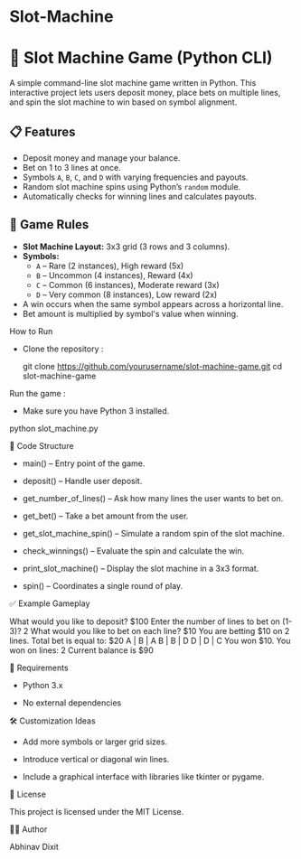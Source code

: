 # Slot-Machine

# 🎰 Slot Machine Game (Python CLI)

A simple command-line slot machine game written in Python. This interactive project lets users deposit money, place bets on multiple lines, and spin the slot machine to win based on symbol alignment.

## 📋 Features

- Deposit money and manage your balance.
- Bet on 1 to 3 lines at once.
- Symbols `A`, `B`, `C`, and `D` with varying frequencies and payouts.
- Random slot machine spins using Python’s `random` module.
- Automatically checks for winning lines and calculates payouts.

## 🧠 Game Rules

- **Slot Machine Layout:** 3x3 grid (3 rows and 3 columns).
- **Symbols:**
  - `A` – Rare (2 instances), High reward (5x)
  - `B` – Uncommon (4 instances), Reward (4x)
  - `C` – Common (6 instances), Moderate reward (3x)
  - `D` – Very common (8 instances), Low reward (2x)
- A win occurs when the same symbol appears across a horizontal line.
- Bet amount is multiplied by symbol's value when winning.

How to Run

- Clone the repository :

   git clone https://github.com/yourusername/slot-machine-game.git
   cd slot-machine-game

Run the game :

- Make sure you have Python 3 installed.

python slot_machine.py

📝 Code Structure
- main() – Entry point of the game.

- deposit() – Handle user deposit.

- get_number_of_lines() – Ask how many lines the user wants to bet on.

- get_bet() – Take a bet amount from the user.

- get_slot_machine_spin() – Simulate a random spin of the slot machine.

- check_winnings() – Evaluate the spin and calculate the win.

- print_slot_machine() – Display the slot machine in a 3x3 format.

- spin() – Coordinates a single round of play.

✅ Example Gameplay

What would you like to deposit? $100
Enter the number of lines to bet on (1-3)? 2
What would you like to bet on each line? $10
You are betting $10 on 2 lines. Total bet is equal to: $20
A | B | A
B | B | D
D | D | C
You won $10.
You won on lines: 2
Current balance is $90

📌 Requirements
- Python 3.x

- No external dependencies

🛠️ Customization Ideas
- Add more symbols or larger grid sizes.

- Introduce vertical or diagonal win lines.

- Include a graphical interface with libraries like tkinter or pygame.

📄 License

This project is licensed under the MIT License.

👨‍💻 Author

Abhinav Dixit
